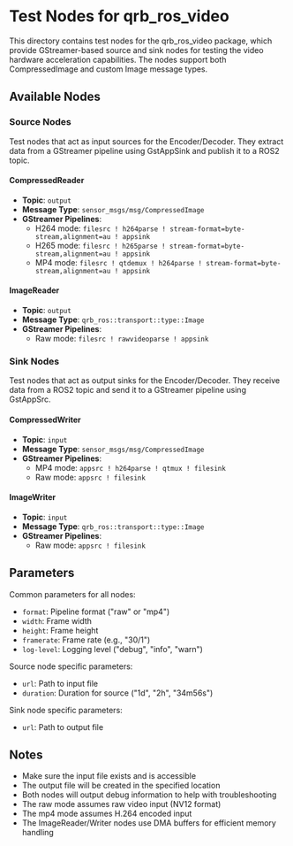 # Test Nodes for qrb_ros_video

This directory contains test nodes for the qrb_ros_video package, which provide GStreamer-based source and sink nodes for testing the video hardware acceleration capabilities. The nodes support both CompressedImage and custom Image message types.

## Available Nodes

### Source Nodes

Test nodes that act as input sources for the Encoder/Decoder. They extract data from a GStreamer pipeline using GstAppSink and publish it to a ROS2 topic.

#### CompressedReader
- **Topic**: `output`
- **Message Type**: `sensor_msgs/msg/CompressedImage`
- **GStreamer Pipelines**:
  - H264 mode: `filesrc ! h264parse ! stream-format=byte-stream,alignment=au ! appsink`
  - H265 mode: `filesrc ! h265parse ! stream-format=byte-stream,alignment=au ! appsink`
  - MP4 mode: `filesrc ! qtdemux ! h264parse ! stream-format=byte-stream,alignment=au ! appsink`

#### ImageReader
- **Topic**: `output`
- **Message Type**: `qrb_ros::transport::type::Image`
- **GStreamer Pipelines**:
  - Raw mode: `filesrc ! rawvideoparse ! appsink`

### Sink Nodes

Test nodes that act as output sinks for the Encoder/Decoder. They receive data from a ROS2 topic and send it to a GStreamer pipeline using GstAppSrc.

#### CompressedWriter
- **Topic**: `input`
- **Message Type**: `sensor_msgs/msg/CompressedImage`
- **GStreamer Pipelines**:
  - MP4 mode: `appsrc ! h264parse ! qtmux ! filesink`
  - Raw mode: `appsrc ! filesink`

#### ImageWriter
- **Topic**: `input`
- **Message Type**: `qrb_ros::transport::type::Image`
- **GStreamer Pipelines**:
  - Raw mode: `appsrc ! filesink`

## Parameters

Common parameters for all nodes:

- `format`: Pipeline format ("raw" or "mp4")
- `width`: Frame width
- `height`: Frame height
- `framerate`: Frame rate (e.g., "30/1")
- `log-level`: Logging level ("debug", "info", "warn")

Source node specific parameters:

- `url`: Path to input file
- `duration`: Duration for source ("1d", "2h", "34m56s")

Sink node specific parameters:

- `url`: Path to output file

## Notes

- Make sure the input file exists and is accessible
- The output file will be created in the specified location
- Both nodes will output debug information to help with troubleshooting
- The raw mode assumes raw video input (NV12 format)
- The mp4 mode assumes H.264 encoded input
- The ImageReader/Writer nodes use DMA buffers for efficient memory handling 